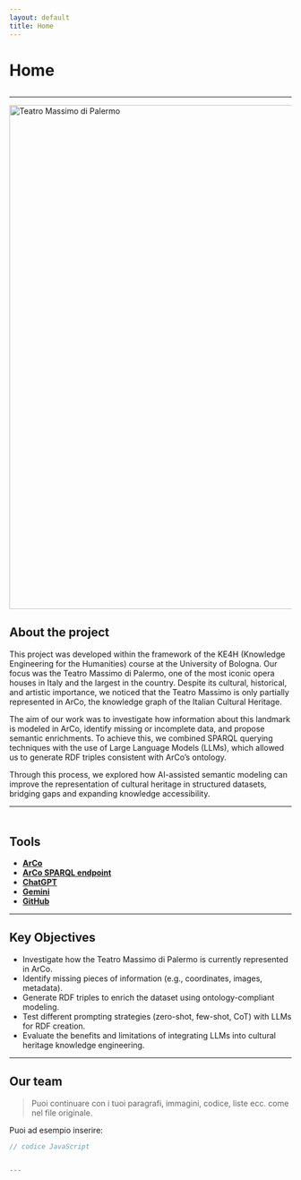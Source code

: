 ```yaml
---
layout: default
title: Home
---
```


# Home

<!-- Navigazione personalizzata -->
<nav style="margin-bottom: 30px;">
  
</nav>

---
<img src="https://upload.wikimedia.org/wikipedia/commons/8/87/Il_Teatro_Massimo_di_Palermo.jpg" 
     alt="Teatro Massimo di Palermo" 
     width="900">

## About the project

This project was developed within the framework of the KE4H (Knowledge Engineering for the Humanities) course at the University of Bologna.
Our focus was the Teatro Massimo di Palermo, one of the most iconic opera houses in Italy and the largest in the country. Despite its cultural, historical, and artistic importance, we noticed that the Teatro Massimo is only partially represented in ArCo, the knowledge graph of the Italian Cultural Heritage.

The aim of our work was to investigate how information about this landmark is modeled in ArCo, identify missing or incomplete data, and propose semantic enrichments. To achieve this, we combined SPARQL querying techniques with the use of Large Language Models (LLMs), which allowed us to generate RDF triples consistent with ArCo’s ontology.

Through this process, we explored how AI-assisted semantic modeling can improve the representation of cultural heritage in structured datasets, bridging gaps and expanding knowledge accessibility.


---

<section id="tools" style="margin-top: 50px;">
  <h2>Tools</h2>
  <ul>
    <li><a href="http://wit.istc.cnr.it/arco/" target="_blank"><strong>ArCo</strong></a></li>
    <li><a href="https://dati.cultura.gov.it/sparql" target="_blank"><strong>ArCo SPARQL endpoint</strong></a></li>
    <li><a href="https://chat.openai.com/" target="_blank"><strong>ChatGPT</strong></a></li>
    <li><a href="https://gemini.google.com/?hl=it" target="_blank"><strong>Gemini</strong></a></li>
    <li><a href="https://github.com/" target="_blank"><strong>GitHub</strong></a></li>
    
  </ul>
</section>

---


<!-- Assicurati di includere Font Awesome nel tuo <head> -->
<link rel="stylesheet" href="https://cdnjs.cloudflare.com/ajax/libs/font-awesome/6.4.0/css/all.min.css">

<h2>Key Objectives</h2>
<ul>
  <li><i class="fa-solid fa-circle-check" style="color:green;"></i> Investigate how the Teatro Massimo di Palermo is currently represented in ArCo.</li>
  <li><i class="fa-solid fa-circle-check" style="color:green;"></i> Identify missing pieces of information (e.g., coordinates, images, metadata).</li>
  <li><i class="fa-solid fa-circle-check" style="color:green;"></i> Generate RDF triples to enrich the dataset using ontology-compliant modeling.</li>
  <li><i class="fa-solid fa-circle-check" style="color:green;"></i> Test different prompting strategies (zero-shot, few-shot, CoT) with LLMs for RDF creation.</li>
  <li><i class="fa-solid fa-circle-check" style="color:green;"></i> Evaluate the benefits and limitations of integrating LLMs into cultural heritage knowledge engineering.</li>
</ul>



---

## Our team

> Puoi continuare con i tuoi paragrafi, immagini, codice, liste ecc. come nel file originale.

Puoi ad esempio inserire:

```js
// codice JavaScript


---






